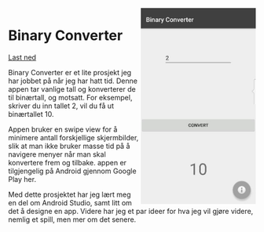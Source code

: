 <img align="right" src="https://raw.githubusercontent.com/SteinTokvam/Binary-Converter_app/Screens/Screen.jpg" height="400px">

# Binary Converter
[Last ned](https://play.google.com/store/apps/details?id=steintokvam.com.binaryconverter)

Binary Converter er et lite prosjekt jeg har jobbet på når jeg har hatt tid. Denne appen tar vanlige tall og konverterer de til binærtall, og motsatt. For eksempel, skriver du inn tallet 2, vil du få ut binærtallet 10. 

Appen bruker en swipe view for å minimere antall forskjellige skjermbilder, slik at man ikke bruker masse tid på å navigere menyer når man skal konvertere frem og tilbake. appen er tilgjengelig på Android gjennom Google Play her.

Med dette prosjektet har jeg lært meg en del om Android Studio, samt litt om det å designe en app. Videre har jeg et par ideer for hva jeg vil gjøre videre, nemlig et spill, men mer om det senere.

